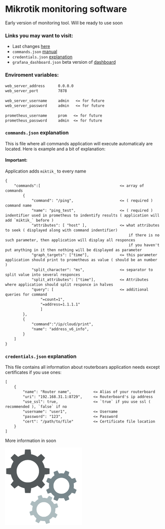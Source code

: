 # Mikrotik monitoring software
Early version of monitoring tool. Will be ready to use soon

### Links you may want to visit:
- Last changes              [here](./CHANGELOG.md)
- `commands.json`           [manual](#commandsjson-explanation)
- `credentials.json`        [explanation](#credentialsjson-explanation)
- `grafana_dashboard.json`  beta version of [dashboard](./grafana_dashboard.json)

### Enviroment variables:

```
web_server_address      0.0.0.0
web_server_port         7878

web_server_username     admin   <= for future
web_server_password     admin   <= for future

prometheus_username     prom   <= for future
prometheus_password     admin  <= for future
```

### `commands.json` explanation
This is file where all commands application will execute automaticaly are located. Here is example and a bit of explanation:
#### **Important**:
Application adds `miktik_` to every name

```
{
    "commands":[                                    <= array of commands
        {
            "command": "/ping",                     <= ( required ) command name
            "name": "ping_test",                    <= ( required ) indentifier used in prometheus to indentify results ( application will add `miktik_` before )
            "attributes": [ "host" ],               <= what attributes to seek ( displayed along with command indentifier)
                                                        if there is no such parameter, then application will display all responces
                                                        if you haven't put anything in it then nothing will be displayed as parameter
            "graph_targets": ["time"],              <= this parameter application should print to prometheus as value ( should be an number )
            "split_character": "ms",                <= separator to split value into several responces
            "split_attributes": ["time"],           <= Attributes where application should split responce in halves
            "query": [                              <= additional queries for command
                "=count=1", 
                "=address=1.1.1.1" 
                ]
        },
        {
            "command":"/ip/cloud/print",
            "name": "address_v6_info",
        }
    ]
}
```

### `credentials.json` explanation
This file contains all information about routerboars application needs except certificates if you use ones:

```
[
    {
        "name": "Router name",          <= Alias of your routerboard
        "uri": "192.168.31.1:8729",     <= Routerboard's ip address
        "use_ssl": true,                <= `true` if you use ssl ( recommended ), `false` if no
        "username": "user1",            <= Username
        "password": "123",              <= Password
        "cert": "/path/to/file"         <= Certificate file location
    }
]
```

More information in soon

[<img src="./templates/images/gears.gif" width="250"/>](./templates/images/gears.gif)